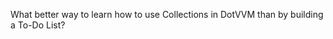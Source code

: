 ﻿---
Title: To-Do List
Image: /images/Icons/ico-lesson-3.svg
Status: Released
---

What better way to learn how to use Collections in DotVVM than by building a To-Do List?